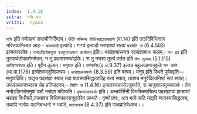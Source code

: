 ```yaml
---
index:  1.4.18
sutra:  यचि भम्
vritti:  nyasa
---
```


`यचि` इति वर्णग्रहणं सप्तमीनिर्दिष्टम्। अतः `यस्मिन् विधिस्तद्दावल्ग्रहणे` (वा.14) इति तदादिविधिनात्र भवितव्यमित्यत आह-- `यकारादौ` इत्यादि। गार्ग्य इत्यादौ भसंज्ञायां सत्यां `यस्येति च` (6.4.148) इत्यकारलोपः।
`नभोऽङिरोमनुषां वत्युपसंख्यानं कर्तव्यम्` इति। भसंज्ञायास्त्वत्र पदसंज्ञाबाधः फलम्। `नभ इव` इति तुल्यार्थतोपदर्शनमेतत्; न तु प्रथमासमर्थाद्वतिः। स तु नभसा तुल्यं वर्त्तत इति `तेन तुल्यम्` (5.1.115) `आङ्गिरस्वत्` इति। पूर्वेण तुल्यम्। `मनुष्वत` इति। `जनेरुसिः`(द.उ.9.37) इत्यत्र बहुलग्रहणानुवृत्तेः `मन ज्ञाने` (धा.पा.1176) इत्येतस्मादुसिप्रत्ययः। `आदेशप्रत्यययोः` (8.3.59) इति षत्वम्। मनुष् इति स्थिते पूर्ववद्वतिः-- मनुष्वदिति। यद्यत्र पदसंज्ञा स्यात् तदा षत्वस्यासिद्धत्वादिह रुत्वं स्यात्, ततश्च मनुर्वदित्यनिष्टं रूपं स्यात्। उपसंख्यानशब्दस्य चेह प्रतिपादनम्-- `सिति च` (1.4.16) इत्यतश्चकारोऽनुवर्त्तते, स चानुक्तसमुच्चयार्थः। तेन नभोऽङ्गिरोमनुषां वतौ भसंज्ञा भविष्यति।
`वृषण्वस्वश्वयोः` इति। अन्तर्वर्त्तिनीं विभक्तिमाश्रित्य पदसंज्ञायां प्राप्तायां भसंज्ञा विधीयते,तस्याश्च विधिश्चकारानुवृत्तेरेव लभ्यते। वृष्णोऽश्वः, अत्र भत्वे सति यद्यपि णत्वस्यासिद्धत्वम्, तथापि नलोपः पदनिबन्धनो न भवति, `पदान्तस्य` (8.4.37) इति णत्वप्रतिषेधश्च।।

